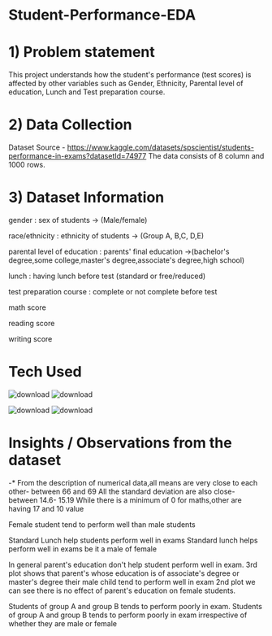 # Student-Performance-EDA


# 1) Problem statement
This project understands how the student's performance (test scores) is affected by other variables such as Gender, Ethnicity, Parental level of education, Lunch and Test preparation course.


# 2) Data Collection
Dataset Source - https://www.kaggle.com/datasets/spscientist/students-performance-in-exams?datasetId=74977
The data consists of 8 column and 1000 rows.


# 3) Dataset Information

gender : sex of students -> (Male/female)

race/ethnicity : ethnicity of students -> (Group A, B,C, D,E)

parental level of education : parents' final education ->(bachelor's degree,some college,master's degree,associate's degree,high school)

lunch : having lunch before test (standard or free/reduced)

test preparation course : complete or not complete before test

math score

reading score

writing score


# Tech Used
![download](https://github.com/user-attachments/assets/18e9a6fb-c2e0-4fb7-bfd2-4c70893685b5)      ![download](https://github.com/user-attachments/assets/ac7fc584-ae5a-464d-8597-737d67836351)

![download](https://github.com/user-attachments/assets/56b9cf67-e3c4-4e9d-a394-62eb0f66b196)      ![download](https://github.com/user-attachments/assets/e25cc735-9721-46ee-93f2-f26b270d2a51)



# Insights / Observations from the dataset

-* From the description of numerical data,all means are very close to each other- between 66 and 69
All the standard deviation are also close- between 14.6- 15.19
While there is a minimum of 0 for maths,other are having 17 and 10 value


Female student tend to perform well than male students

Standard Lunch help students perform well in exams
Standard lunch helps perform well in exams be it a male of female


In general parent's education don't help student perform well in exam.
3rd plot shows that parent's whose education is of associate's degree or master's degree their male child tend to perform well in exam
2nd plot we can see there is no effect of parent's education on female students.

Students of group A and group B tends to perform poorly in exam.
Students of group A and group B tends to perform poorly in exam irrespective of whether they are male or female





